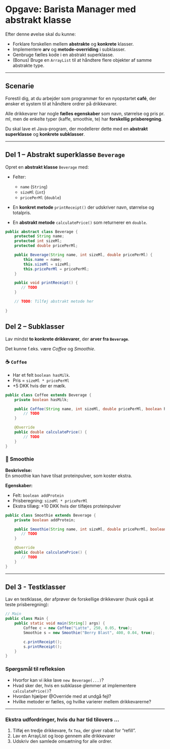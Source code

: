 # Opgave: Barista Manager med abstrakt klasse


Efter denne øvelse skal du kunne:
- Forklare forskellen mellem **abstrakte** og **konkrete** klasser.  
- Implementere **arv** og **metode-overriding** i subklasser.  
- Genbruge fælles kode i en abstrakt superklasse.  
- (Bonus) Bruge en `ArrayList` til at håndtere flere objekter af samme abstrakte type.

---

## Scenarie

Forestil dig, at du arbejder som programmør for en nyopstartet **café**, der ønsker et system til at håndtere ordrer på drikkevarer.  

Alle drikkevarer har nogle **fælles egenskaber** som navn, størrelse og pris pr. ml, men de enkelte typer (kaffe, smoothie, te) har **forskellig prisberegning**.  

Du skal lave et Java-program, der modellerer dette med en **abstrakt superklasse** og **konkrete subklasser**.

---

## Del 1 – Abstrakt superklasse `Beverage`

Opret en **abstrakt klasse** `Beverage` med:

- Felter:  
  - `name` (`String`)  
  - `sizeMl` (`int`)  
  - `pricePerMl` (`double`)

- En **konkret metode** `printReceipt()` der udskriver navn, størrelse og totalpris.  
- En **abstrakt metode** `calculatePrice()` som returnerer en `double`.


```java
public abstract class Beverage {
    protected String name;
    protected int sizeMl;
    protected double pricePerMl;

    public Beverage(String name, int sizeMl, double pricePerMl) {
        this.name = name;
        this.sizeMl = sizeMl;
        this.pricePerMl = pricePerMl;
    }

    public void printReceipt() {
       // TODO
    }

    // TODO: Tilføj abstrakt metode her
    
}
```

## Del 2 – Subklasser

Lav mindst **to konkrete drikkevarer**, der **arver fra `Beverage`**.

Det kunne f.eks. være *Coffee* og *Smoothie*.

### ☕ `Coffee`
- Har et felt `boolean hasMilk`.  
- Pris = `sizeMl * pricePerMl`  
- +5 DKK hvis der er mælk.  

```java
public class Coffee extends Beverage {
    private boolean hasMilk;

    public Coffee(String name, int sizeMl, double pricePerMl, boolean hasMilk) {
        // TODO
    }

    @Override
    public double calculatePrice() {
        // TODO
    }
}
```

### 🍓 Smoothie

**Beskrivelse:**  
En smoothie kan have tilsat proteinpulver, som koster ekstra.

**Egenskaber:**  
- Felt: `boolean addProtein`  
- Prisberegning: `sizeMl * pricePerMl`  
- Ekstra tillæg: +10 DKK hvis der tilføjes proteinpulver  

```java
public class Smoothie extends Beverage {
    private boolean addProtein;

    public Smoothie(String name, int sizeMl, double pricePerMl, boolean addProtein) {
       // TODO
    }

    @Override
    public double calculatePrice() {
       // TODO
    }
}
```
---

## Del 3 - Testklasser

Lav en testklasse, der afprøver de forskellige drikkevarer (husk også at teste prisberegning):

```java
// Main
public class Main {
    public static void main(String[] args) {
        Coffee c = new Coffee("Latte", 250, 0.05, true);
        Smoothie s = new Smoothie("Berry Blast", 400, 0.04, true);

        c.printReceipt();
        s.printReceipt();
    }
}
```

### Spørgsmål til refleksion

- Hvorfor kan vi ikke lave `new Beverage(...)`?  
- Hvad sker der, hvis en subklasse glemmer at implementere `calculatePrice()`?
- Hvordan hjælper @Override med at undgå fejl?
- Hvilke metoder er fælles, og hvilke varierer mellem drikkevarerne?  

---

### Ekstra udfordringer, hvis du har tid tilovers ...

1. Tilføj en tredje drikkevare, fx `Tea`, der giver rabat for “refill”.
2. Lav en ArrayList<Beverage> og loop gennem alle drikkevarer
3. Udskriv den samlede omsætning for alle ordrer.
